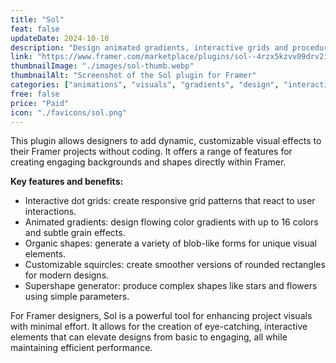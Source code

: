 ```yaml
---
title: "Sol"
feat: false
updateDate: 2024-10-10
description: "Design animated gradients, interactive grids and procedural shapes, all straight in Framer."
link: "https://www.framer.com/marketplace/plugins/sol--4rzx5kzvv09drv2icaxp9d732/?via=julesvcode"
thumbnailImage: "./images/sol-thumb.webp"
thumbnailAlt: "Screenshot of the Sol plugin for Framer"
categories: ["animations", "visuals", "gradients", "design", "interactions", "paid"]
free: false
price: "Paid"
icon: "./favicons/sol.png"
---
```


This plugin allows designers to add dynamic, customizable visual effects to their Framer projects without coding. It offers a range of features for creating engaging backgrounds and shapes directly within Framer.

<b>Key features and benefits:</b>

- Interactive dot grids: create responsive grid patterns that react to user interactions.
- Animated gradients: design flowing color gradients with up to 16 colors and subtle grain effects.
- Organic shapes: generate a variety of blob-like forms for unique visual elements.
- Customizable squircles: create smoother versions of rounded rectangles for modern designs.
- Supershape generator: produce complex shapes like stars and flowers using simple parameters.

For Framer designers, Sol is a powerful tool for enhancing project visuals with minimal effort. It allows for the creation of eye-catching, interactive elements that can elevate designs from basic to engaging, all while maintaining efficient performance.